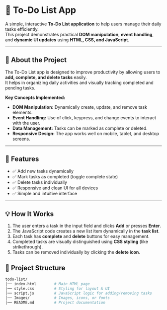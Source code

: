 # 📝 To-Do List App

A simple, interactive **To-Do List application** to help users manage their daily tasks efficiently.  
This project demonstrates practical **DOM manipulation**, **event handling**, and **dynamic UI updates** using **HTML, CSS, and JavaScript**.

---

## 📌 About the Project
The To-Do List app is designed to improve productivity by allowing users to **add, complete, and delete tasks** easily.  
It helps in organizing daily activities and visually tracking completed and pending tasks.

**Key Concepts Implemented:**
- **DOM Manipulation:** Dynamically create, update, and remove task elements.  
- **Event Handling:** Use of click, keypress, and change events to interact with the user.  
- **Data Management:** Tasks can be marked as complete or deleted.  
- **Responsive Design:** The app works well on mobile, tablet, and desktop screens.  

---

## 📌 Features
- ✅ Add new tasks dynamically  
- ✅ Mark tasks as completed (toggle complete state)  
- ✅ Delete tasks individually  
- ✅ Responsive and clean UI for all devices  
- ✅ Simple and intuitive interface  

---

## 💡 How It Works
1. The user enters a task in the input field and clicks **Add** or presses **Enter**.  
2. The JavaScript code creates a new list item dynamically in the **task list**.  
3. Each task has **complete** and **delete** buttons for easy management.  
4. Completed tasks are visually distinguished using **CSS styling** (like strikethrough).  
5. Tasks can be removed individually by clicking the **delete icon**. 

## 📂 Project Structure
```bash
todo-list/
│── index.html        # Main HTML page
│── style.css         # Styling for layout & UI
│── script.js         # JavaScript logic for adding/removing tasks
│── Images/           # Images, icons, or fonts
│── README.md         # Project documentation





